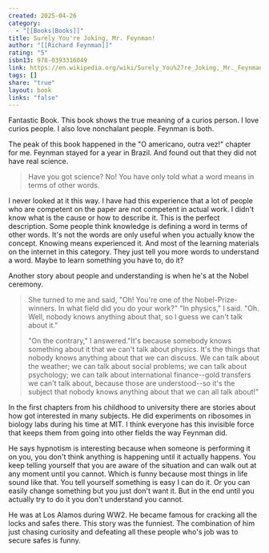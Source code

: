 ```yaml
---
created: 2025-04-26
category:
  - "[[Books|Books]]"
title: Surely You're Joking, Mr. Feynman!
author: "[[Richard Feynman]]"
rating: "5"
isbn13: 978-0393316049
link: https://en.wikipedia.org/wiki/Surely_You%27re_Joking,_Mr._Feynman!
tags: []
share: "true"
layout: book
links: "false"
---
```

Fantastic Book. This book shows the true meaning of a curios person.
I love curios people. I also love nonchalant people. Feynman is both.

The peak of this book happened in the "O americano, outra vez!" chapter for me.
Feynman stayed for a year in Brazil. And found out that they did not have real science.

> Have you got science? No! You have only told what a word means in terms of other words.

I never looked at it this way. I have had this experience that a lot of people who are competent on the paper are not competent in actual work.
I didn't know what is the cause or how to describe it.
This is the perfect description. Some people think knowledge is defining a word in terms of other words.
It's not the words are only useful when you actually know the concept.
Knowing means experienced it.
And most of the learning materials on the internet in this category. They just tell you more words to understand a word.
Maybe to learn something you have to, do it?

Another story about people and understanding is when he's at the Nobel ceremony.

> She turned to me and said, "Oh! You're one of the Nobel-Prize-winners.
> In what field did you do your work?"
> "In physics," I said.
> "Oh. Well, nobody knows anything about that, so I guess we can't talk about it." 
> 
> "On the contrary," I answered."It's because somebody knows something about it that we can't talk about physics. It's the things that nobody knows anything about that we can discuss. We can talk about the weather; we can talk about social problems; we can talk about psychology; we can talk about international finance--gold transfers we can't talk about, because those are understood--so it's the subject that nobody knows anything about that we can all talk about!"

In the first chapters from his childhood to university there are stories about how got interested in many subjects.
He did experiments on ribosomes in biology labs during his time at MIT.
I think everyone has this invisible force that keeps them from going into other fields the way Feynman did.

He says hypnotism is interesting because when someone is performing it on you, you don't think anything is happening until it actually happens.
You keep telling yourself that you are aware of the situation and can walk out at any moment until you cannot.
Which is funny because most things in life sound like that.
You tell yourself something is easy I can do it.
Or you can easily change something but you just don't want it.
But in the end until you actually try to do it you don't understand you cannot.

He was at Los Alamos during WW2. He became famous for cracking all the locks and safes there.
This story was the funniest. The combination of him just chasing curiosity and defeating all these people who's job was to secure safes is funny.
